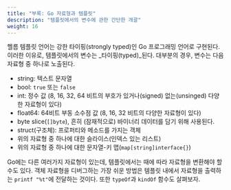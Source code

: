 ```yaml
---
title: "부록: Go 자료형과 템플릿"
description: "템플릿에서의 변수에 관한 간단한 개괄"
weight: 16
---
```


헬름 템플릿 언어는 강한 타이핑(strongly typed)인 Go 프로그래밍 언어로 구현된다.
이러한 이유로, 템플릿에서의 변수는 _타이핑(typed)_된다.
대부분의 경우, 변수는 다음 자료형 중 하나로 노출된다.

- string: 텍스트 문자열
- bool: `true` 또는 `false`
- int: 정수 값 (8, 16, 32, 64 비트의 부호가 있거나(signed) 없는(unsinged) 다양한 자료형이 있다)
- float64: 64비트 부동 소수점 값 (8, 16, 32 비트의 다양한 자료형이 있다)
- byte slice(`[]byte`), 흔히 (잠재적으로) 바이너리 데이터를 담기 위해 사용된다.
- struct(구조체): 프로퍼티와 메소드를 가지는 객체
- 위의 자료형 중 하나에 대한 슬라이스(인덱스 있는 리스트)
- 위의 자료형 중 하나에 대한 문자열-키 맵(`map[string]interface{}`)

Go에는 다른 여러가지 자료형이 있는데, 템플릿에서는 때에 따라 자료형을 변환해야 할 수도 있다.
객체 자료형을 디버그하는 가장 쉬운 방법은 템플릿 내에서 자료형을 출력하는 `printf "%t"`에 전달하는 것이다. 
또한 `typeOf`과 `kindOf` 함수도 살펴보자.
